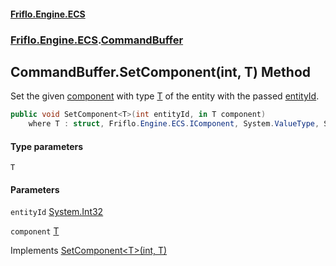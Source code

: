 #### [Friflo.Engine.ECS](index.md 'index')
### [Friflo.Engine.ECS](Friflo.Engine.ECS.md 'Friflo.Engine.ECS').[CommandBuffer](CommandBuffer.md 'Friflo.Engine.ECS.CommandBuffer')

## CommandBuffer.SetComponent<T>(int, T) Method

Set the given [component](CommandBuffer.SetComponent_T_(int,T).md#Friflo.Engine.ECS.CommandBuffer.SetComponent_T_(int,T).component 'Friflo.Engine.ECS.CommandBuffer.SetComponent<T>(int, T).component') with type [T](CommandBuffer.SetComponent_T_(int,T).md#Friflo.Engine.ECS.CommandBuffer.SetComponent_T_(int,T).T 'Friflo.Engine.ECS.CommandBuffer.SetComponent<T>(int, T).T') of the entity with the passed [entityId](CommandBuffer.SetComponent_T_(int,T).md#Friflo.Engine.ECS.CommandBuffer.SetComponent_T_(int,T).entityId 'Friflo.Engine.ECS.CommandBuffer.SetComponent<T>(int, T).entityId').

```csharp
public void SetComponent<T>(int entityId, in T component)
    where T : struct, Friflo.Engine.ECS.IComponent, System.ValueType, System.ValueType;
```
#### Type parameters

<a name='Friflo.Engine.ECS.CommandBuffer.SetComponent_T_(int,T).T'></a>

`T`
#### Parameters

<a name='Friflo.Engine.ECS.CommandBuffer.SetComponent_T_(int,T).entityId'></a>

`entityId` [System.Int32](https://docs.microsoft.com/en-us/dotnet/api/System.Int32 'System.Int32')

<a name='Friflo.Engine.ECS.CommandBuffer.SetComponent_T_(int,T).component'></a>

`component` [T](CommandBuffer.SetComponent_T_(int,T).md#Friflo.Engine.ECS.CommandBuffer.SetComponent_T_(int,T).T 'Friflo.Engine.ECS.CommandBuffer.SetComponent<T>(int, T).T')

Implements [SetComponent&lt;T&gt;(int, T)](ICommandBuffer.SetComponent_T_(int,T).md 'Friflo.Engine.ECS.ICommandBuffer.SetComponent<T>(int, T)')